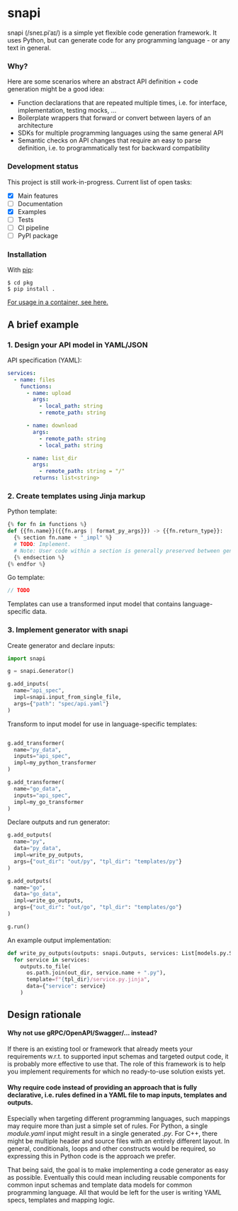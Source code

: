 # snapi 

snapi (/sneɪ.piˈaɪ/) is a simple yet flexible code generation framework. It uses Python, but can generate code for any programming language - or any text in general.

### Why?

Here are some scenarios where an abstract API definition + code generation might be a good idea:
* Function declarations that are repeated multiple times, i.e. for interface, implementation, testing mocks, ...
* Boilerplate wrappers that forward or convert between layers of an architecture
* SDKs for multiple programming languages using the same general API
* Semantic checks on API changes that require an easy to parse definition, i.e. to programmatically test for backward compatibility

### Development status

This project is still work-in-progress. Current list of open tasks:
- [x] Main features
- [ ] Documentation
- [x] Examples
- [ ] Tests
- [ ] CI pipeline
- [ ] PyPI package

### Installation

With [pip](https://pip.pypa.io/en/stable/getting-started/):
```
$ cd pkg
$ pip install .
```

[For usage in a container, see here.](todo)

## A brief example

### 1. Design your API model in YAML/JSON
API specification (YAML):
```YAML
services:
  - name: files
    functions:
      - name: upload
        args:
          - local_path: string
          - remote_path: string

      - name: download
        args:
          - remote_path: string
          - local_path: string

      - name: list_dir
        args:
          - remote_path: string = "/"
        returns: list<string>
```

### 2. Create templates using Jinja markup

Python template:
```Python
{% for fn in functions %}
def {{fn.name}}({{fn.args | format_py_args}}) -> {{fn.return_type}}:
  {% section fn.name + "_impl" %}
  # TODO: Implement.
  # Note: User code within a section is generally preserved between generator runs.
  {% endsection %}
{% endfor %}
```

Go template:
```Go
// TODO
```

Templates can use a transformed input model that contains language-specific data.

### 3. Implement generator with snapi

Create generator and declare inputs:
```Python
import snapi

g = snapi.Generator()

g.add_inputs(
  name="api_spec",
  impl=snapi.input_from_single_file,
  args={"path": "spec/api.yaml"}
)
```

Transform to input model for use in language-specific templates:
```Python

g.add_transformer(
  name="py_data",
  inputs="api_spec",
  impl=my_python_transformer
)

g.add_transformer(
  name="go_data",
  inputs="api_spec",
  impl=my_go_transformer
)
```

Declare outputs and run generator:
```Python
g.add_outputs(
  name="py",
  data="py_data",
  impl=write_py_outputs,
  args={"out_dir": "out/py", "tpl_dir": "templates/py"}
)

g.add_outputs(
  name="go",
  data="go_data",
  impl=write_go_outputs,
  args={"out_dir": "out/go", "tpl_dir": "templates/go"}
)

g.run()
```

An example output implementation:
```Python
def write_py_outputs(outputs: snapi.Outputs, services: List[models.py.Service], out_dir: str, tpl_dir: str):
  for service in services:
    outputs.to_file(
      os.path.join(out_dir, service.name + ".py"),
      template=f"{tpl_dir}/service.py.jinja",
      data={"service": service}
    )
```

## Design rationale

#### Why not use gRPC/OpenAPI/Swagger/... instead?

If there is an existing tool or framework that already meets your requirements w.r.t. to supported input schemas and targeted output code, it is probably more effective to use that.
The role of this framework is to help you implement requirements for which no ready-to-use solution exists yet.

#### Why require code instead of providing an approach that is fully declarative, i.e. rules defined in a YAML file to map inputs, templates and outputs.

Especially when targeting different programming languages, such mappings may require more than just a simple set of rules.
For Python, a single _module.yaml_ input might result in a single generated _<module>.py_.
For C++, there might be multiple header and source files with an entirely different layout.
In general, conditionals, loops and other constructs would be required, so expressing this in Python code is the approach we prefer.

That being said, the goal is to make implementing a code generator as easy as possible.
Eventually this could mean including reusable components for common input schemas and template data models for common programming language.
All that would be left for the user is writing YAML specs, templates and mapping logic.

